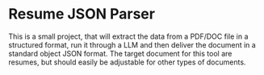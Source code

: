 # Resume JSON Parser
This is a small project, that will extract the data from a PDF/DOC file in a structured format, run it through a LLM and then deliver the document in a standard object JSON format. The target document for this tool are resumes, but should easily be adjustable for other types of documents.
